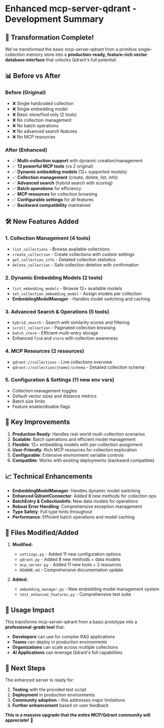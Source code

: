 # Enhanced mcp-server-qdrant - Development Summary

## 🚀 Transformation Complete!

We've transformed the basic mcp-server-qdrant from a primitive single-collection memory store into a **production-ready, feature-rich vector database interface** that unlocks Qdrant's full potential.

## 📊 Before vs After

### Before (Original)
- ❌ Single hardcoded collection
- ❌ Single embedding model
- ❌ Basic store/find only (2 tools)
- ❌ No collection management
- ❌ No batch operations
- ❌ No advanced search features
- ❌ No MCP resources

### After (Enhanced)
- ✅ **Multi-collection support** with dynamic creation/management
- ✅ **13 powerful MCP tools** (vs 2 original)
- ✅ **Dynamic embedding models** (12+ supported models)
- ✅ **Collection management** (create, delete, list, info)
- ✅ **Advanced search** (hybrid search with scoring)
- ✅ **Batch operations** for efficiency
- ✅ **MCP resources** for collection browsing
- ✅ **Configurable settings** for all features
- ✅ **Backward compatibility** maintained

## 🛠️ New Features Added

### 1. Collection Management (4 tools)
- `list_collections` - Browse available collections
- `create_collection` - Create collections with custom settings
- `get_collection_info` - Detailed collection statistics
- `delete_collection` - Safe collection deletion with confirmation

### 2. Dynamic Embedding Models (2 tools)
- `list_embedding_models` - Browse 12+ available models
- `set_collection_embedding_model` - Assign models per collection
- **EmbeddingModelManager** - Handles model switching and caching

### 3. Advanced Search & Operations (5 tools)
- `hybrid_search` - Search with similarity scores and filtering
- `scroll_collection` - Paginated collection browsing
- `batch_store` - Efficient multi-entry storage
- Enhanced `find` and `store` with collection awareness

### 4. MCP Resources (2 resources)
- `qdrant://collections` - Live collections overview
- `qdrant://collection/{name}/schema` - Detailed collection schema

### 5. Configuration & Settings (11 new env vars)
- Collection management toggles
- Default vector sizes and distance metrics
- Batch size limits
- Feature enable/disable flags

## 🎯 Key Improvements

1. **Production Ready**: Handles real-world multi-collection scenarios
2. **Scalable**: Batch operations and efficient model management
3. **Flexible**: 12+ embedding models with per-collection assignment
4. **User-Friendly**: Rich MCP resources for collection exploration
5. **Configurable**: Extensive environment variable controls
6. **Compatible**: Works with existing deployments (backward compatible)

## 📈 Technical Enhancements

- **EmbeddingModelManager**: Handles dynamic model switching
- **Enhanced QdrantConnector**: Added 8 new methods for collection ops
- **BatchEntry & CollectionInfo**: New data models for operations
- **Robust Error Handling**: Comprehensive exception management
- **Type Safety**: Full type hints throughout
- **Performance**: Efficient batch operations and model caching

## 🔧 Files Modified/Added

1. **Modified:**
   - `settings.py` - Added 11 new configuration options
   - `qdrant.py` - Added 8 new methods + data models
   - `mcp_server.py` - Added 11 new tools + 2 resources
   - `README.md` - Comprehensive documentation update

2. **Added:**
   - `embedding_manager.py` - New embedding model management system
   - `test_enhanced_features.py` - Comprehensive test suite

## 🌟 Usage Impact

This transforms mcp-server-qdrant from a basic prototype into a **professional-grade tool** that:

- **Developers** can use for complex RAG applications
- **Teams** can deploy in production environments  
- **Organizations** can scale across multiple collections
- **AI Applications** can leverage Qdrant's full capabilities

## 🚀 Next Steps

The enhanced server is ready for:
1. **Testing** with the provided test script
2. **Deployment** in production environments
3. **Community adoption** - this addresses major limitations
4. **Further enhancement** based on user feedback

**This is a massive upgrade that the entire MCP/Qdrant community will appreciate!** 🎉
